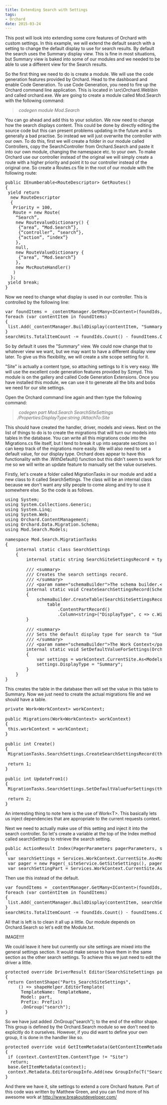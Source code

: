 ```yaml
---
title: Extending Search with Settings
tags:
- Orchard
date: 2015-03-24
---
```

<p>This post will look into extending some core features of Orchard with custom settings. In this example, we will extend the default search with a setting to change the default display to use for search results. By default the search uses the Summary display view. This is fine in most situations, but Summary view is baked into some of our modules and we needed to be able to use a different view for the Search results.</p>

<p>So the first thing we need to do is create a module. We will use the code generation features provided by Orchard. Head to the dashboard and enable Code Generation. To use Code Generation, you need to fire up the Orchard command line application. This is located in \src\Orchard.Web\bin and called orchard.exe. We are going to create a module called Mod.Search with the following command:</p>

<blockquote>
<p>&nbsp;<em>codegen module Mod.Search</em></p>
</blockquote>

<p>You can go ahead and add this to your solution. We now need to change how the search displays content. This could be done by directly editing the source code but this can present problems updating in the future and is generally a bad practise. So instead we will just overwrite the controller with our own. To do this, first we will create a folder in our module called Controllers, copy the SearchController from Orchard.Search and paste it into our own module, changing the namespace etc. to your own. To make Orchard use our controller instead of the original we will simply create a route with a higher priority and point it to our controller instead of the original one. So create a Routes.cs file in the root of our module with the following route:</p>

<pre>
public IEnumberable&lt;RouteDescriptor&gt; GetRoutes()
{
 yield return
  new RouteDescriptor
  {
   Priority = 100,
   Route = new Route(
    &ldquo;Search&rdquo;,
    new RoutevalueDictionary() {
     {&ldquo;area&rdquo;, &ldquo;Mod.Search&rdquo;},
     {&ldquo;controller&rdquo;, &ldquo;search&rdquo;},
     {&ldquo;action&rdquo;, &ldquo;index&rdquo;}
    },
    null,
    new RouteValueDictionary {
     {&ldquo;area&rdquo;, &ldquo;Mod.Search&rdquo;}
    },
    new MvcRouteHandler()
   )
  };
 yield break;
}
</pre>

<p>Now we need to change what display is used in our controller. This is controlled by the following line:</p>

<pre>
var foundItems = _contentManager.GetMany&lt;IContent&gt;(foundIds, VersionOptions.Published, new QueryHints()).ToList();
foreach (var contentItem in foundItems)
{
 list.Add(_contentManager.BuildDisplay(contentItem, &quot;SummaryItem&quot;));
}
searchHits.TotalItemCount -= foundIds.Count() - foundItems.Count();</pre>

<p>So by default it uses the &quot;Summary&quot; view. We could now change that to whatever view we want, but we may want to have a different display view later. To give us this flexibility, we will create a site scope setting for it.</p>

<p>&quot;Site&quot; is actually a content type, so attaching settings to it is very easy. We will use the excellent code generation features provided by Szmyd. This module is on the gallery and called Code Generation Extensions. Once you have installed this module, we can use it to generate all the bits and bobs we need for our site settings.</p>

<p>Open the Orchard command line again and then type the following command:</p>

<blockquote>
<p>&nbsp;<em>codegen part Mod.Search SearchSiteSettings /Properties:DisplayType:string /AttachTo:Site</em></p>
</blockquote>

<p>This should have created the handler, driver, models and views. Next on the list of things to do is to create the migrations that will turn our models into tables in the database. You can write all this migrations code into the Migrations.cs file itself, but I tend to break it up into separate sections so I can keep track of the migrations more easily. We will also need to set a default value, for our display type. Orchard does appear to have this functionality with the .WithDefault() function but this didn&#39;t seem to work for me so we will write an update feature to manually set the value ourselves.</p>

<p>Firstly, let&#39;s create a folder called MigrationTasks in our module and add a new class to it called SearchSettings. The class will be an internal class because we don&#39;t want any silly people to come along and try to use it somewhere else. So the code is as follows.</p>

<pre>
using System;
using System.Collections.Generic;
using System.Linq;
using System.Web;
using Orchard.ContentManagement;
using Orchard.Data.Migration.Schema;
using Mod.Search.Models;

namespace Mod.Search.MigrationTasks
{
    internal static class SearchSettings
    {
        internal static string SearchSiteSettingsRecord = typeof(SearchSiteSettingsRecord).Name;

        /// &lt;summary&gt;
        /// Creates the search settings record.
        /// &lt;/summary&gt;
        /// &lt;param name=&quot;schemaBuilder&quot;&gt;The schema builder.&lt;/param&gt;
        internal static void CreateSearchSettingsRecord(SchemaBuilder schemaBuilder)
        {
            schemaBuilder.CreateTable(SearchSiteSettingsRecord, table =&gt;
                table
                    .ContentPartRecord()
                    .Column&lt;string&gt;(&quot;DisplayType&quot;, c =&gt; c.WithDefault(&quot;Summary&quot;)));
        }

        /// &lt;summary&gt;
        /// Sets the default display type for search to &quot;Summary&quot;
        /// &lt;/summary&gt;
        /// &lt;param name=&quot;schemaBuilder&quot;&gt;The Work Context&lt;/param&gt;
        internal static void SetDefaultValueForSettings(Orchard.WorkContext workContext)
        {
            var settings = workContext.CurrentSite.As&lt;Models.SearchSiteSettings&gt;();
            settings.DisplayType = &quot;Summary&quot;;
        }
    }
}</pre>

<p>This creates the table in the database then will set the value in this table to Summary. Now we just need to create the actual migrations file and we should have a table.</p>

<pre>
private Work&lt;WorkContext&gt; workContext;

public Migrations(Work&lt;WorkContext&gt; workContext)
{
 this.workContext = workContext;
}

public int Create()
{
 MigrationTasks.SearchSettings.CreateSearchSettingsRecord(this.SchemaBuilder);

 return 1;
}

public int UpdateFrom1()
{
 MigrationTasks.SearchSettings.SetDefaultValueForSettings(this.workContext.Value);

 return 2;
}</pre>

<p>An interesting thing to note here is the use of Work&lt;T&gt;. This basically lets us inject dependencies that are appropriate to the current requests context.</p>

<p>Next we need to actually make use of this setting and inject it into the search controller. So let&#39;s create a variable at the top of the Index method called searchSettings to retrieve the search setting.</p>

<pre>
public ActionResult Index(PagerParameters pagerParameters, string q = &quot;&quot;)
{
 var searchSettings = Services.WorkContext.CurrentSite.As&lt;Models.SearchSiteSettings&gt;();
 var pager = new Pager(_siteService.GetSiteSettings(), pagerParameters);
 var searchSettingPart = Services.WorkContext.CurrentSite.As&lt;SearchSettingsPart&gt;();</pre>

<p>Then use this instead of the default.</p>

<pre>
var foundItems = _contentManager.GetMany&lt;IContent&gt;(foundIds, VersionOptions.Published, new QueryHints()).ToList();
foreach (var contentItem in foundItems)
{
 list.Add(_contentManager.BuildDisplay(contentItem, searchSettings.DisplayType)); //&quot;SummaryItem&quot;));
}
searchHits.TotalItemCount -= foundIds.Count() - foundItems.Count();</pre>

<p>All that is left is to clean it all up a little. Our module depends on Orchard.Search so let&#39;s edit the Module.txt.</p>

<p>IMAGE!!!!</p>

<p>We could leave it here but currently our site settings are mixed into the general settings section. It would make sense to have them in the same section as the other search settings. To achieve this we just need to edit the driver a little.</p>

<pre>
protected override DriverResult Editor(SearchSiteSettings part, dynamic shapeHelper)
{
 return ContentShape(&quot;Parts_SearchSiteSettings&quot;,
     () =&gt; shapeHelper.EditorTemplate(
      TemplateName: TemplateName,
      Model: part,
      Prefix: Prefix))
      .OnGroup(&quot;search&quot;);
}</pre>

<p>So we have just added .OnGroup(&quot;search&quot;); to the end of the editor shape. This group is defined by the Orchard.Search module so we don&#39;t need to explicitly do it ourselves. However, if you did want to define your own group, it is done in the handler like so.</p>

<pre>
protected override void GetItemMetadata(GetContentItemMetadataContext context)
{
 if (context.ContentItem.ContentType != &quot;Site&quot;)
  return;
 base.GetItemMetadata(context);
 context.Metadata.EditorGroupInfo.Add(new GroupInfo(T(&quot;Search&quot;)));
}</pre>

<p>And there we have it, site settings to extend a core Orchard feature. Part of this code was written by Matthew Green, and you can find more of his awesome work at <a href="http://www.breakoutdeveloper.com/">http://www.breakoutdeveloper.com/</a></p>
